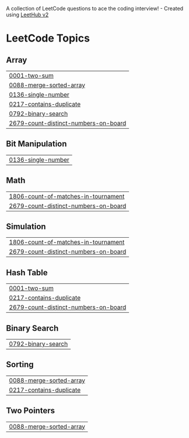 A collection of LeetCode questions to ace the coding interview! - Created using [LeetHub v2](https://github.com/arunbhardwaj/LeetHub-2.0)
<!---LeetCode Topics Start-->
# LeetCode Topics
## Array
|  |
| ------- |
| [0001-two-sum](https://github.com/Kavi0205/Leetcode/tree/master/0001-two-sum) |
| [0088-merge-sorted-array](https://github.com/Kavi0205/Leetcode/tree/master/0088-merge-sorted-array) |
| [0136-single-number](https://github.com/Kavi0205/Leetcode/tree/master/0136-single-number) |
| [0217-contains-duplicate](https://github.com/Kavi0205/Leetcode/tree/master/0217-contains-duplicate) |
| [0792-binary-search](https://github.com/Kavi0205/Leetcode/tree/master/0792-binary-search) |
| [2679-count-distinct-numbers-on-board](https://github.com/Kavi0205/Leetcode/tree/master/2679-count-distinct-numbers-on-board) |
## Bit Manipulation
|  |
| ------- |
| [0136-single-number](https://github.com/Kavi0205/Leetcode/tree/master/0136-single-number) |
## Math
|  |
| ------- |
| [1806-count-of-matches-in-tournament](https://github.com/Kavi0205/Leetcode/tree/master/1806-count-of-matches-in-tournament) |
| [2679-count-distinct-numbers-on-board](https://github.com/Kavi0205/Leetcode/tree/master/2679-count-distinct-numbers-on-board) |
## Simulation
|  |
| ------- |
| [1806-count-of-matches-in-tournament](https://github.com/Kavi0205/Leetcode/tree/master/1806-count-of-matches-in-tournament) |
| [2679-count-distinct-numbers-on-board](https://github.com/Kavi0205/Leetcode/tree/master/2679-count-distinct-numbers-on-board) |
## Hash Table
|  |
| ------- |
| [0001-two-sum](https://github.com/Kavi0205/Leetcode/tree/master/0001-two-sum) |
| [0217-contains-duplicate](https://github.com/Kavi0205/Leetcode/tree/master/0217-contains-duplicate) |
| [2679-count-distinct-numbers-on-board](https://github.com/Kavi0205/Leetcode/tree/master/2679-count-distinct-numbers-on-board) |
## Binary Search
|  |
| ------- |
| [0792-binary-search](https://github.com/Kavi0205/Leetcode/tree/master/0792-binary-search) |
## Sorting
|  |
| ------- |
| [0088-merge-sorted-array](https://github.com/Kavi0205/Leetcode/tree/master/0088-merge-sorted-array) |
| [0217-contains-duplicate](https://github.com/Kavi0205/Leetcode/tree/master/0217-contains-duplicate) |
## Two Pointers
|  |
| ------- |
| [0088-merge-sorted-array](https://github.com/Kavi0205/Leetcode/tree/master/0088-merge-sorted-array) |
<!---LeetCode Topics End-->